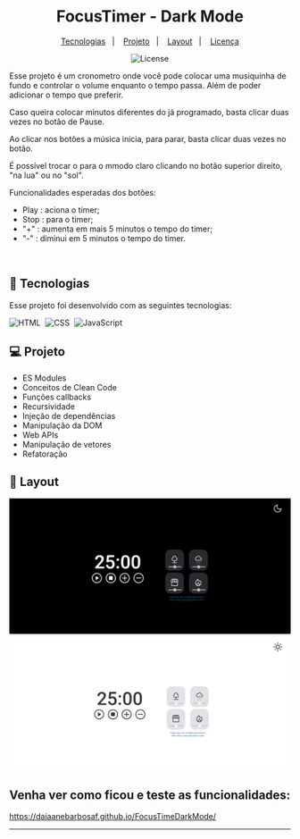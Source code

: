 <h1 align="center"> FocusTimer - Dark Mode </h1>

<p align="center">
  <a href="#-tecnologias">Tecnologias</a>&nbsp;&nbsp;&nbsp;|&nbsp;&nbsp;&nbsp;
  <a href="#-projeto">Projeto</a>&nbsp;&nbsp;&nbsp;|&nbsp;&nbsp;&nbsp;
  <a href="#-layout">Layout</a>&nbsp;&nbsp;&nbsp;|&nbsp;&nbsp;&nbsp;
  <a href="#memo-licença">Licença</a>
</p>

<p align="center">
  <img alt="License" src="https://img.shields.io/static/v1?label=license&message=MIT&color=49AA26&labelColor=000000">
</p>

<p align="center">

Esse projeto é um cronometro onde você pode colocar uma musiquinha de fundo e controlar o volume enquanto o tempo passa. Além de poder adicionar o tempo que preferir.

Caso queira colocar minutos diferentes do já programado, basta clicar duas vezes no botão de Pause.

Ao clicar nos botões a música inicia, para parar, basta clicar duas vezes no botão.

É possível trocar o para o mmodo claro clicando no botão superior direito, "na lua" ou no "sol".

Funcionalidades esperadas dos botões:

- Play   : aciona o timer;
- Stop   : para o timer;
- "+"   : aumenta em mais 5 minutos o tempo do timer;
- "-"    : diminui em 5 minutos o tempo do timer.
</p>


<br>

## 🚀 Tecnologias

Esse projeto foi desenvolvido com as seguintes tecnologias:

![HTML](https://img.shields.io/badge/-HTML-05122A?style=flat&logo=HTML5)&nbsp;
![CSS](https://img.shields.io/badge/-CSS-05122A?style=flat&logo=CSS3&logoColor=1572B6)&nbsp;
![JavaScript](https://img.shields.io/badge/-JavaScript-05122A?style=flat&logo=javascript)&nbsp;

## 💻 Projeto

- ES Modules
- Conceitos de Clean Code
- Funções callbacks
- Recursividade
- Injeção de dependências
- Manipulação da DOM
- Web APIs
- Manipulação de vetores
- Refatoração


## 🔖 Layout

![prewiew](.github/prewiew.PNG)
![prewiew](.github/prewiew02.PNG)

## Venha ver como ficou e teste as funcionalidades:

https://daiaanebarbosaf.github.io/FocusTimeDarkMode/

---
